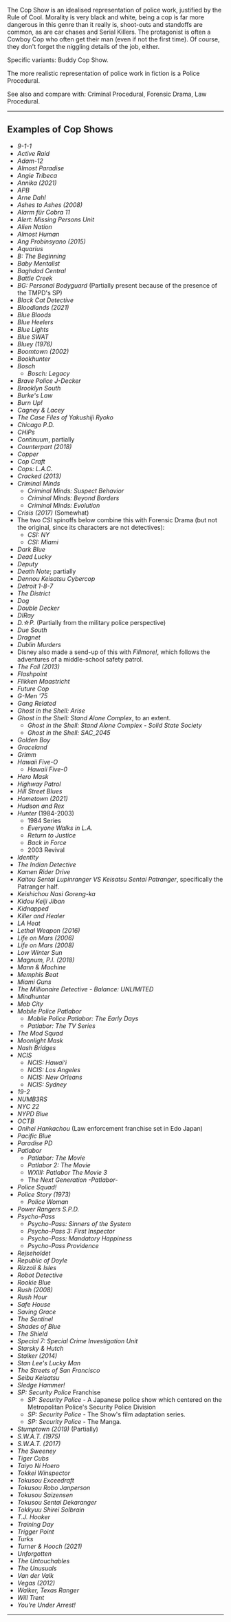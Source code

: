The Cop Show is an idealised representation of police work, justified by the Rule of Cool. Morality is very black and white, being a cop is far more dangerous in this genre than it really is, shoot-outs and standoffs are common, as are car chases and Serial Killers. The protagonist is often a Cowboy Cop who often get their man (even if not the first time). Of course, they don't forget the niggling details of the job, either.

Specific variants: Buddy Cop Show.

The more realistic representation of police work in fiction is a Police Procedural.

See also and compare with: Criminal Procedural, Forensic Drama, Law Procedural.

___

## Examples of Cop Shows

-   _9-1-1_
-   _Active Raid_
-   _Adam-12_
-   _Almost Paradise_
-   _Angie Tribeca_
-   _Annika (2021)_
-   _APB_
-   _Arne Dahl_
-   _Ashes to Ashes (2008)_
-   _Alarm für Cobra 11_
-   _Alert: Missing Persons Unit_
-   _Alien Nation_
-   _Almost Human_
-   _Ang Probinsyano (2015)_
-   _Aquarius_
-   _B: The Beginning_
-   _Baby Mentalist_
-   _Baghdad Central_
-   _Battle Creek_
-   _BG: Personal Bodyguard_ (Partially present because of the presence of the TMPD's SP)
-   _Black Cat Detective_
-   _Bloodlands (2021)_
-   _Blue Bloods_
-   _Blue Heelers_
-   _Blue Lights_
-   _Blue SWAT_
-   _Bluey (1976)_
-   _Boomtown (2002)_
-   _Bookhunter_
-   _Bosch_
    -   _Bosch: Legacy_
-   _Brave Police J-Decker_
-   _Brooklyn South_
-   _Burke's Law_
-   _Burn Up!_
-   _Cagney & Lacey_
-   _The Case Files of Yakushiji Ryoko_
-   _Chicago P.D._
-   _CHiPs_
-   _Continuum_, partially
-   _Counterpart (2018)_
-   _Copper_
-   _Cop Craft_
-   _Cops: L.A.C._
-   _Cracked (2013)_
-   _Criminal Minds_
    -   _Criminal Minds: Suspect Behavior_
    -   _Criminal Minds: Beyond Borders_
    -   _Criminal Minds: Evolution_
-   _Crisis (2017)_ (Somewhat)
-   The two _CSI_ spinoffs below combine this with Forensic Drama (but not the original, since its characters are not detectives):
    -   _CSI: NY_
    -   _CSI: Miami_
-   _Dark Blue_
-   _Dead Lucky_
-   _Deputy_
-   _Death Note_; partially
-   _Dennou Keisatsu Cybercop_
-   _Detroit 1-8-7_
-   _The District_
-   _Dog_
-   _Double Decker_
-   _DIRay_
-   _D.☆P._ (Partially from the military police perspective)
-   _Due South_
-   _Dragnet_
-   _Dublin Murders_
-   Disney also made a send-up of this with _Fillmore!_, which follows the adventures of a middle-school safety patrol.
-   _The Fall (2013)_
-   _Flashpoint_
-   _Flikken Maastricht_
-   _Future Cop_
-   _G-Men '75_
-   _Gang Related_
-   _Ghost in the Shell: Arise_
-   _Ghost in the Shell: Stand Alone Complex_, to an extent.
    -   _Ghost in the Shell: Stand Alone Complex - Solid State Society_
    -   _Ghost in the Shell: SAC\_2045_
-   _Golden Boy_
-   _Graceland_
-   _Grimm_
-   _Hawaii Five-O_
    -   _Hawaii Five-0_
-   _Hero Mask_
-   _Highway Patrol_
-   _Hill Street Blues_
-   _Hometown (2021)_
-   _Hudson and Rex_
-   _Hunter_ (1984-2003)
    -   1984 Series
    -   _Everyone Walks in L.A._
    -   _Return to Justice_
    -   _Back in Force_
    -   2003 Revival
-   _Identity_
-   _The Indian Detective_
-   _Kamen Rider Drive_
-   _Kaitou Sentai Lupinranger VS Keisatsu Sentai Patranger_, specifically the Patranger half.
-   _Keishichou Nasi Goreng-ka_
-   _Kidou Keiji Jiban_
-   _Kidnapped_
-   _Killer and Healer_
-   _LA Heat_
-   _Lethal Weapon (2016)_
-   _Life on Mars (2006)_
-   _Life on Mars (2008)_
-   _Low Winter Sun_
-   _Magnum, P.I. (2018)_
-   _Mann & Machine_
-   _Memphis Beat_
-   _Miami Guns_
-   _The Millionaire Detective - Balance: UNLIMITED_
-   _Mindhunter_
-   _Mob City_
-   _Mobile Police Patlabor_
    -   _Mobile Police Patlabor: The Early Days_
    -   _Patlabor: The TV Series_
-   _The Mod Squad_
-   _Moonlight Mask_
-   _Nash Bridges_
-   _NCIS_
    -   _NCIS: Hawaiʻi_
    -   _NCIS: Los Angeles_
    -   _NCIS: New Orleans_
    -   _NCIS: Sydney_
-   _19-2_
-   _NUMB3RS_
-   _NYC 22_
-   _NYPD Blue_
-   _OCTB_
-   _Onihei Hankachou_ (Law enforcement franchise set in Edo Japan)
-   _Pacific Blue_
-   _Paradise PD_
-   _Patlabor_
    -   _Patlabor: The Movie_
    -   _Patlabor 2: The Movie_
    -   _WXIII: Patlabor The Movie 3_
    -   _The Next Generation -Patlabor-_
-   _Police Squad!_
-   _Police Story (1973)_
    -   _Police Woman_
-   _Power Rangers S.P.D._
-   _Psycho-Pass_
    -   _Psycho-Pass: Sinners of the System_
    -   _Psycho-Pass 3: First Inspector_
    -   _Psycho-Pass: Mandatory Happiness_
    -   _Psycho-Pass Providence_
-   _Rejseholdet_
-   _Republic of Doyle_
-   _Rizzoli & Isles_
-   _Robot Detective_
-   _Rookie Blue_
-   _Rush (2008)_
-   _Rush Hour_
-   _Safe House_
-   _Saving Grace_
-   _The Sentinel_
-   _Shades of Blue_
-   _The Shield_
-   _Special 7: Special Crime Investigation Unit_
-   _Starsky & Hutch_
-   _Stalker (2014)_
-   _Stan Lee's Lucky Man_
-   _The Streets of San Francisco_
-   _Seibu Keisatsu_
-   _Sledge Hammer!_
-   _SP: Security Police_ Franchise
    -   _SP: Security Police_ - A Japanese police show which centered on the Metropolitan Police's Security Police Division
    -   _SP: Security Police_ - The Show's film adaptation series.
    -   _SP: Security Police_ - The Manga.
-   _Stumptown (2019)_ (Partially)
-   _S.W.A.T. (1975)_
-   _S.W.A.T. (2017)_
-   _The Sweeney_
-   _Tiger Cubs_
-   _Taiyo Ni Hoero_
-   _Tokkei Winspector_
-   _Tokusou Exceedraft_
-   _Tokusou Robo Janperson_
-   _Tokusou Saizensen_
-   _Tokusou Sentai Dekaranger_
-   _Tokkyuu Shirei Solbrain_
-   _T.J. Hooker_
-   _Training Day_
-   _Trigger Point_
-   _Turks_
-   _Turner & Hooch (2021)_
-   _Unforgotten_
-   _The Untouchables_
-   _The Unusuals_
-   _Van der Valk_
-   _Vegas (2012)_
-   _Walker, Texas Ranger_
-   _Will Trent_
-   _You're Under Arrest!_

___